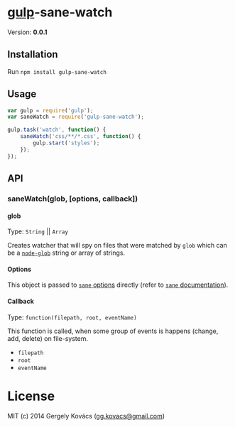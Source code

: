 # [gulp](https://github.com/gulpjs/gulp)-sane-watch
Version: **0.0.1**

## Installation

Run `npm install gulp-sane-watch`

## Usage

```js
var gulp = require('gulp');
var saneWatch = require('gulp-sane-watch');

gulp.task('watch', function() {
    saneWatch('css/**/*.css', function() {
        gulp.start('styles');
    }); 
});
```
## API

### saneWatch(glob, [options, callback])

#### glob
Type: `String` || `Array`

Creates watcher that will spy on files that were matched by `glob` which can be a
[`node-glob`](https://github.com/isaacs/node-glob) string or array of strings.

#### Options
This object is passed to [`sane` options](https://github.com/amasad/sane#api) directly (refer to [`sane` documentation](https://github.com/amasad/sane)).

#### Callback 
Type: `function(filepath, root, eventName)`

This function is called, when some group of events is happens (change, add, delete) on file-system.
* `filepath`
* `root`
* `eventName`

# License
MIT (c) 2014 Gergely Kovács (gg.kovacs@gmail.com)
